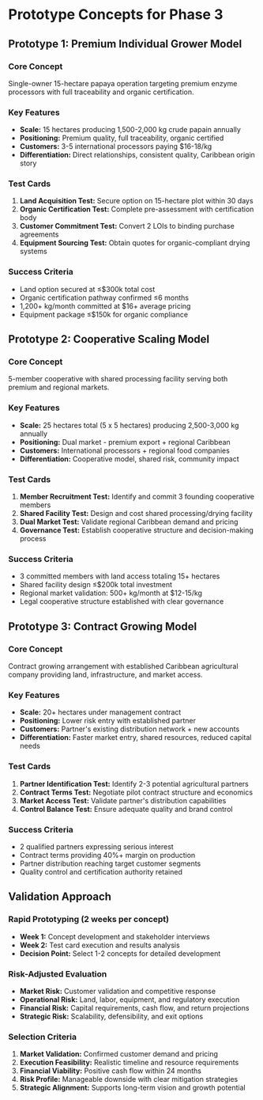 # Prototype Concepts for Phase 3

## Prototype 1: Premium Individual Grower Model

### Core Concept

Single-owner 15-hectare papaya operation targeting premium enzyme processors with full traceability and organic certification.

### Key Features

- **Scale:** 15 hectares producing 1,500-2,000 kg crude papain annually
- **Positioning:** Premium quality, full traceability, organic certified
- **Customers:** 3-5 international processors paying $16-18/kg
- **Differentiation:** Direct relationships, consistent quality, Caribbean origin story

### Test Cards

1. **Land Acquisition Test:** Secure option on 15-hectare plot within 30 days
2. **Organic Certification Test:** Complete pre-assessment with certification body
3. **Customer Commitment Test:** Convert 2 LOIs to binding purchase agreements
4. **Equipment Sourcing Test:** Obtain quotes for organic-compliant drying systems

### Success Criteria

- Land option secured at ≤$300k total cost
- Organic certification pathway confirmed ≤6 months
- 1,200+ kg/month committed at $16+ average pricing
- Equipment package ≤$150k for organic compliance

## Prototype 2: Cooperative Scaling Model

### Core Concept

5-member cooperative with shared processing facility serving both premium and regional markets.

### Key Features

- **Scale:** 25 hectares total (5 x 5 hectares) producing 2,500-3,000 kg annually
- **Positioning:** Dual market - premium export + regional Caribbean
- **Customers:** International processors + regional food companies
- **Differentiation:** Cooperative model, shared risk, community impact

### Test Cards

1. **Member Recruitment Test:** Identify and commit 3 founding cooperative members
2. **Shared Facility Test:** Design and cost shared processing/drying facility
3. **Dual Market Test:** Validate regional Caribbean demand and pricing
4. **Governance Test:** Establish cooperative structure and decision-making process

### Success Criteria

- 3 committed members with land access totaling 15+ hectares
- Shared facility design ≤$200k total investment
- Regional market validation: 500+ kg/month at $12-15/kg
- Legal cooperative structure established with clear governance

## Prototype 3: Contract Growing Model

### Core Concept

Contract growing arrangement with established Caribbean agricultural company providing land, infrastructure, and market access.

### Key Features

- **Scale:** 20+ hectares under management contract
- **Positioning:** Lower risk entry with established partner
- **Customers:** Partner's existing distribution network + new accounts
- **Differentiation:** Faster market entry, shared resources, reduced capital needs

### Test Cards

1. **Partner Identification Test:** Identify 2-3 potential agricultural partners
2. **Contract Terms Test:** Negotiate pilot contract structure and economics
3. **Market Access Test:** Validate partner's distribution capabilities
4. **Control Balance Test:** Ensure adequate quality and brand control

### Success Criteria

- 2 qualified partners expressing serious interest
- Contract terms providing 40%+ margin on production
- Partner distribution reaching target customer segments
- Quality control and certification authority retained

## Validation Approach

### Rapid Prototyping (2 weeks per concept)

- **Week 1:** Concept development and stakeholder interviews
- **Week 2:** Test card execution and results analysis
- **Decision Point:** Select 1-2 concepts for detailed development

### Risk-Adjusted Evaluation

- **Market Risk:** Customer validation and competitive response
- **Operational Risk:** Land, labor, equipment, and regulatory execution
- **Financial Risk:** Capital requirements, cash flow, and return projections
- **Strategic Risk:** Scalability, defensibility, and exit options

### Selection Criteria

1. **Market Validation:** Confirmed customer demand and pricing
2. **Execution Feasibility:** Realistic timeline and resource requirements
3. **Financial Viability:** Positive cash flow within 24 months
4. **Risk Profile:** Manageable downside with clear mitigation strategies
5. **Strategic Alignment:** Supports long-term vision and growth potential
